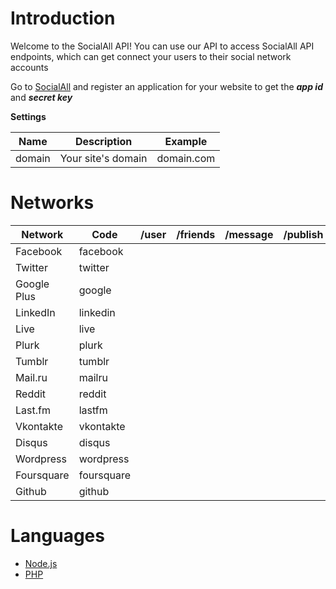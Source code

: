 # Introduction

Welcome to the SocialAll API! You can use our API to access SocialAll API endpoints, which can get connect your users to their social network accounts

Go to <a target='_blank' href='https://www.socialall.io'>SocialAll</a> and register an application for your website to get the ___app id___ and ___secret key___

__Settings__

Name | Description | Example
--- | --- | ---
domain | Your site's domain | domain.com

# Networks

Network | Code | /user | /friends | /message | /publish
--- | --- | :---: | :---: | :---: | :---:
Facebook | facebook | <i class="fa fa-check soclall-icon-check"></i> | <i class="fa fa-check soclall-icon-check"></i> | | <i class="fa fa-check soclall-icon-check"></i>
Twitter | twitter | <i class="fa fa-check soclall-icon-check"></i> | <i class="fa fa-check soclall-icon-check"></i> | <i class="fa fa-check soclall-icon-check"></i> | <i class="fa fa-check soclall-icon-check"></i>
Google Plus | google | <i class="fa fa-check soclall-icon-check"></i> | <i class="fa fa-check soclall-icon-check"></i> | | 
LinkedIn | linkedin | <i class="fa fa-check soclall-icon-check"></i> | <i class="fa fa-check soclall-icon-check"></i> | <i class="fa fa-check soclall-icon-check"></i> | <i class="fa fa-check soclall-icon-check"></i>
Live | live | <i class="fa fa-check soclall-icon-check"></i> | <i class="fa fa-check soclall-icon-check"></i> | |
Plurk | plurk | <i class="fa fa-check soclall-icon-check"></i> | <i class="fa fa-check soclall-icon-check"></i> | <i class="fa fa-check soclall-icon-check"></i> | <i class="fa fa-check soclall-icon-check"></i>
Tumblr | tumblr | <i class="fa fa-check soclall-icon-check"></i> | <i class="fa fa-check soclall-icon-check"></i> | <i class="fa fa-check soclall-icon-check"></i> | <i class="fa fa-check soclall-icon-check"></i>
Mail.ru | mailru | <i class="fa fa-check soclall-icon-check"></i> | <i class="fa fa-check soclall-icon-check"></i> | <i class="fa fa-check soclall-icon-check"></i> | <i class="fa fa-check soclall-icon-check"></i>
Reddit | reddit | <i class="fa fa-check soclall-icon-check"></i> | <i class="fa fa-check soclall-icon-check"></i> | |
Last.fm | lastfm | <i class="fa fa-check soclall-icon-check"></i> | <i class="fa fa-check soclall-icon-check"></i> | <i class="fa fa-check soclall-icon-check"></i> | <i class="fa fa-check soclall-icon-check"></i>
Vkontakte | vkontakte | <i class="fa fa-check soclall-icon-check"></i> | | | 
Disqus | disqus | <i class="fa fa-check soclall-icon-check"></i> | | |
Wordpress | wordpress | <i class="fa fa-check soclall-icon-check"></i> | | |
Foursquare | foursquare | <i class="fa fa-check soclall-icon-check"></i> | | |
Github | github | <i class="fa fa-check soclall-icon-check"></i> | | |

# Languages

* [Node.js](../developer-guide/nodejs.md)
* [PHP](../developer-guide/php.md)